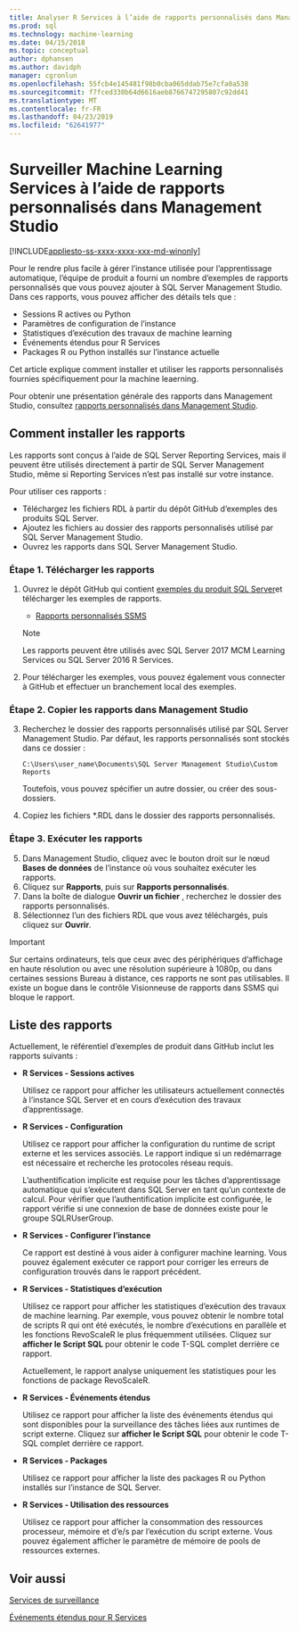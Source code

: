 ```yaml
---
title: Analyser R Services à l’aide de rapports personnalisés dans Management Studio - SQL Server Machine Learning Services
ms.prod: sql
ms.technology: machine-learning
ms.date: 04/15/2018
ms.topic: conceptual
author: dphansen
ms.author: davidph
manager: cgronlun
ms.openlocfilehash: 55fcb4e145481f98b0cba065ddab75e7cfa0a538
ms.sourcegitcommit: f7fced330b64d6616aeb8766747295807c92dd41
ms.translationtype: MT
ms.contentlocale: fr-FR
ms.lasthandoff: 04/23/2019
ms.locfileid: "62641977"
---
```

# <a name="monitor-machine-learning-services-using-custom-reports-in-management-studio"></a>Surveiller Machine Learning Services à l’aide de rapports personnalisés dans Management Studio
[!INCLUDE[appliesto-ss-xxxx-xxxx-xxx-md-winonly](../../includes/appliesto-ss-xxxx-xxxx-xxx-md-winonly.md)]

Pour le rendre plus facile à gérer l’instance utilisée pour l’apprentissage automatique, l’équipe de produit a fourni un nombre d’exemples de rapports personnalisés que vous pouvez ajouter à SQL Server Management Studio. Dans ces rapports, vous pouvez afficher des détails tels que :

- Sessions R actives ou Python
- Paramètres de configuration de l’instance
- Statistiques d’exécution des travaux de machine learning
- Événements étendus pour R Services
- Packages R ou Python installés sur l’instance actuelle

Cet article explique comment installer et utiliser les rapports personnalisés fournies spécifiquement pour la machine leaerning. 

Pour obtenir une présentation générale des rapports dans Management Studio, consultez [rapports personnalisés dans Management Studio](../../ssms/object/custom-reports-in-management-studio.md).

## <a name="how-to-install-the-reports"></a>Comment installer les rapports

Les rapports sont conçus à l’aide de SQL Server Reporting Services, mais il peuvent être utilisés directement à partir de SQL Server Management Studio, même si Reporting Services n’est pas installé sur votre instance. 

Pour utiliser ces rapports :

* Téléchargez les fichiers RDL à partir du dépôt GitHub d’exemples des produits SQL Server.
* Ajoutez les fichiers au dossier des rapports personnalisés utilisé par SQL Server Management Studio.
* Ouvrez les rapports dans SQL Server Management Studio.


### <a name="step-1-download-the-reports"></a>Étape 1. Télécharger les rapports

1. Ouvrez le dépôt GitHub qui contient [exemples du produit SQL Server](https://github.com/Microsoft/sql-server-samples)et télécharger les exemples de rapports. 

    + [Rapports personnalisés SSMS](https://github.com/Microsoft/sql-server-samples/tree/master/samples/features/machine-learning-services/ssms-custom-reports)

    > [!NOTE]
    > Les rapports peuvent être utilisés avec SQL Server 2017 MCM Learning Services ou SQL Server 2016 R Services.

2. Pour télécharger les exemples, vous pouvez également vous connecter à GitHub et effectuer un branchement local des exemples. 

### <a name="step-2-copy-the-reports-to-management-studio"></a>Étape 2. Copier les rapports dans Management Studio

3. Recherchez le dossier des rapports personnalisés utilisé par SQL Server Management Studio. Par défaut, les rapports personnalisés sont stockés dans ce dossier :
    
   `C:\Users\user_name\Documents\SQL Server Management Studio\Custom Reports`

   Toutefois, vous pouvez spécifier un autre dossier, ou créer des sous-dossiers.

4. Copiez les fichiers *.RDL dans le dossier des rapports personnalisés.


### <a name="step-3-run-the-reports"></a>Étape 3. Exécuter les rapports

5. Dans Management Studio, cliquez avec le bouton droit sur le nœud **Bases de données** de l’instance où vous souhaitez exécuter les rapports.
6. Cliquez sur **Rapports**, puis sur **Rapports personnalisés**.
7. Dans la boîte de dialogue **Ouvrir un fichier** , recherchez le dossier des rapports personnalisés.
8. Sélectionnez l’un des fichiers RDL que vous avez téléchargés, puis cliquez sur **Ouvrir**.

> [!IMPORTANT]
> Sur certains ordinateurs, tels que ceux avec des périphériques d’affichage en haute résolution ou avec une résolution supérieure à 1080p, ou dans certaines sessions Bureau à distance, ces rapports ne sont pas utilisables. Il existe un bogue dans le contrôle Visionneuse de rapports dans SSMS qui bloque le rapport.

## <a name="report-list"></a>Liste des rapports

Actuellement, le référentiel d’exemples de produit dans GitHub inclut les rapports suivants :

+ **R Services - Sessions actives**

  Utilisez ce rapport pour afficher les utilisateurs actuellement connectés à l’instance SQL Server et en cours d’exécution des travaux d’apprentissage. 
  
+ **R Services - Configuration**

  Utilisez ce rapport pour afficher la configuration du runtime de script externe et les services associés. Le rapport indique si un redémarrage est nécessaire et recherche les protocoles réseau requis. 
  
  L’authentification implicite est requise pour les tâches d’apprentissage automatique qui s’exécutent dans SQL Server en tant qu’un contexte de calcul. Pour vérifier que l’authentification implicite est configurée, le rapport vérifie si une connexion de base de données existe pour le groupe SQLRUserGroup.

 + **R Services - Configurer l’instance** 

   Ce rapport est destiné à vous aider à configurer machine learning. Vous pouvez également exécuter ce rapport pour corriger les erreurs de configuration trouvés dans le rapport précédent.
 
+ **R Services - Statistiques d’exécution**

  Utilisez ce rapport pour afficher les statistiques d’exécution des travaux de machine learning. Par exemple, vous pouvez obtenir le nombre total de scripts R qui ont été exécutés, le nombre d’exécutions en parallèle et les fonctions RevoScaleR le plus fréquemment utilisées. Cliquez sur **afficher le Script SQL** pour obtenir le code T-SQL complet derrière ce rapport.

  Actuellement, le rapport analyse uniquement les statistiques pour les fonctions de package RevoScaleR.

+ **R Services - Événements étendus**

  Utilisez ce rapport pour afficher la liste des événements étendus qui sont disponibles pour la surveillance des tâches liées aux runtimes de script externe. Cliquez sur **afficher le Script SQL** pour obtenir le code T-SQL complet derrière ce rapport.

+ **R Services - Packages**

  Utilisez ce rapport pour afficher la liste des packages R ou Python installés sur l’instance de SQL Server.

+ **R Services - Utilisation des ressources**

  Utilisez ce rapport pour afficher la consommation des ressources processeur, mémoire et d’e/s par l’exécution du script externe. Vous pouvez également afficher le paramètre de mémoire de pools de ressources externes.

## <a name="see-also"></a>Voir aussi

[Services de surveillance](managing-and-monitoring-r-solutions.md)

[Événements étendus pour R Services](extended-events-for-sql-server-r-services.md)
